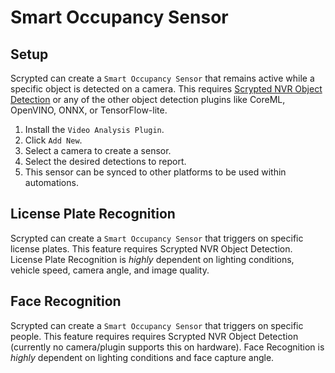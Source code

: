 <script setup lang="ts"> 
import { onMounted } from 'vue';
import ImagePopup from '../src/ImagePopup.vue';
</script>

# Smart Occupancy Sensor

## Setup

Scrypted can create a `Smart Occupancy Sensor` that remains active while a specific object is detected on a camera. This requires [Scrypted NVR Object Detection](/scrypted-nvr/) or any of the other object detection plugins like CoreML, OpenVINO, ONNX, or TensorFlow-lite.

1. Install the `Video Analysis Plugin`.
2. Click `Add New`.
3. Select a camera to create a sensor.
4. Select the desired detections to report.
5. This sensor can be synced to other platforms to be used within automations.

<ImagePopup src="/img/smart-occupancy-sensor.png"></ImagePopup>

## License Plate Recognition

Scrypted can create a `Smart Occupancy Sensor` that triggers on specific license plates. This feature requires Scrypted NVR Object Detection. License Plate Recognition is *highly* dependent on lighting conditions, vehicle speed, camera angle, and image quality.

<!--@include: ../parts/scrypted-nvr-lpr.md-->

## Face Recognition

Scrypted can create a `Smart Occupancy Sensor` that triggers on specific people. This feature requires requires Scrypted NVR Object Detection (currently no camera/plugin supports this on hardware). Face Recognition is *highly* dependent on lighting conditions and face capture angle.

<!--@include: ../parts/scrypted-nvr-face.md-->
